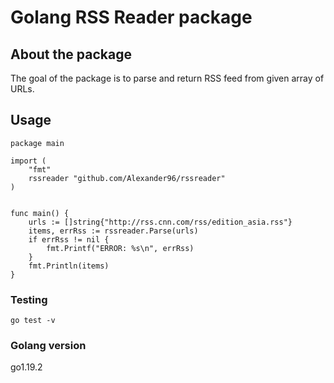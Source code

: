 # Golang RSS Reader package

## About the package

The goal of the package is to parse and return RSS feed from given array of URLs.

## Usage

```golang
package main

import (
	"fmt"
	rssreader "github.com/Alexander96/rssreader"
)


func main() {
    urls := []string{"http://rss.cnn.com/rss/edition_asia.rss"}
    items, errRss := rssreader.Parse(urls)
    if errRss != nil {
	    fmt.Printf("ERROR: %s\n", errRss)
    }
    fmt.Println(items)
}

```

### Testing

```
go test -v
```

### Golang version

go1.19.2


